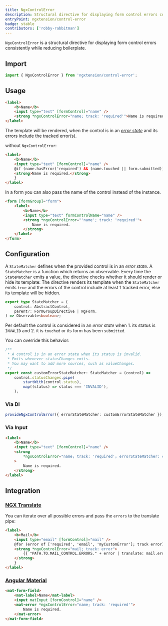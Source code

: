 ```yaml
---
title: NgxControlError
description: Structural directive for displaying form control errors consistently and reduce boilerplate.
entryPoint: ngxtension/control-error
badge: stable
contributors: ['robby-rabbitman']
---
```


`NgxControlError` is a structural directive for displaying form control errors consistently while reducing boilerplate.

## Import

```typescript
import { NgxControlError } from 'ngxtension/control-error';
```

## Usage

```html
<label>
	<b>Name</b>
	<input type="text" [formControl]="name" />
	<strong *ngxControlError="name; track: 'required'">Name is required.</strong>
</label>
```

The template will be rendered, when the control is in an [_error state_](#configuration) and its errors include the tracked error(s).

without `NgxControlError`:

```html
<label>
	<b>Name</b>
	<input type="text" [formControl]="name" />
	@if (name.hasError('required') && (name.touched || form.submitted)) {
	<strong>Name is required.</strong>
	}
</label>
```

In a form you can also pass the name of the control instead of the instance.

```html
<form [formGroup]="form">
	<label>
		<b>Name</b>
		<input type="text" formControlName="name" />
		<strong *ngxControlError="'name'; track: 'required'">
			Name is required.
		</strong>
	</label>
</form>
```

## Configuration

A `StateMatcher` defines when the provided control is in an _error state_.
A `StateMatcher` is a function which returns an observable. Every time the `StateMatcher` emits a value, the directive checks whether it should render or hide its template:
The directive renders its template when the `StateMatcher` emits `true` and the errors of the control include at least 1 tracked error, else its template will be hidden.

```ts
export type StateMatcher = (
	control: AbstractControl,
	parent?: FormGroupDirective | NgForm,
) => Observable<boolean>;
```

Per default the control is considered in an _error state_ when 1. its status is `INVALID` and 2. it is `touched` or its form has been `submitted`.

You can override this behavior:

```ts
/**
 * A control is in an error state when its status is invalid.
 * Emits whenever statusChanges emits.
 * You may want to add more sources, such as valueChanges.
 */
export const customErrorStateMatcher: StateMatcher = (control) =>
	control.statusChanges.pipe(
		startWith(control.status),
		map((status) => status === 'INVALID'),
	);
```

### Via DI

```ts
provideNgxControlError({ errorStateMatcher: customErrorStateMatcher });
```

### Via Input

```html
<label>
	<b>Name</b>
	<input type="text" [formControl]="name" />
	<strong
		*ngxControlError="name; track: 'required'; errorStateMatcher: customErrorStateMatcher"
	>
		Name is required.
	</strong>
</label>
```

## Integration

### [NGX Translate](https://github.com/ngx-translate/core)

You can iterate over all possible errors and pass the `errors` to the translate pipe:

```html
<label>
	<b>Mail</b>
	<input type="email" [formControl]="mail" />
	@for (error of ['required', 'email', 'myCustomError']; track error) {
	<strong *ngxControlError="mail; track: error">
		{{ "PATH.TO.MAIL_CONTROL.ERRORS." + error | translate: mail.errors }}
	</strong>
	}
</label>
```

### [Angular Material](https://github.com/angular/components)

```html
<mat-form-field>
	<mat-label>Name</mat-label>
	<input matInput [formControl]="name" />
	<mat-error *ngxControlError="name; track: 'required'">
		Name is required.
	</mat-error>
</mat-form-field>
```
